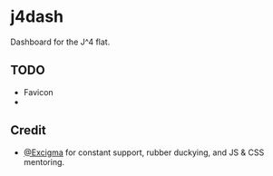 # j4dash

Dashboard for the J^4 flat.

## TODO

- Favicon
-

## Credit

 - [@Excigma](https://github.com/Excigma) for constant support, rubber duckying, and JS & CSS mentoring.
